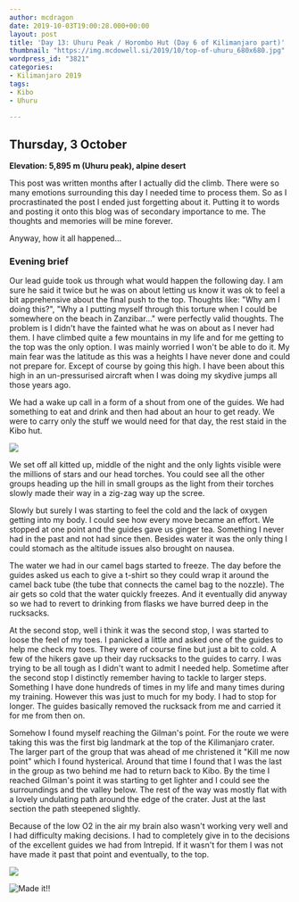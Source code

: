 ```yaml
---
author: mcdragon
date: 2019-10-03T19:00:28.000+00:00
layout: post
title: 'Day 13: Uhuru Peak / Horombo Hut (Day 6 of Kilimanjaro part)'
thumbnail: "https://img.mcdowell.si/2019/10/top-of-uhuru_680x680.jpg"
wordpress_id: "3821"
categories:
- Kilimanjaro 2019
tags:
- Kibo
- Uhuru

---
```

## Thursday, 3 October
**Elevation: 5,895 m (Uhuru peak), alpine desert**

This post was written months after I actually did the climb. There were so many emotions surrounding this day I needed time to process them. So as I procrastinated the post I ended just forgetting about it. Putting it to words and posting it onto this blog was of secondary importance to me. The thoughts and memories will be mine forever.

Anyway, how it all happened...

### Evening brief

Our lead guide took us through what would happen the following day. I am sure he said it twice but he was on about letting us know it was ok to feel a bit apprehensive about the final push to the top. Thoughts like: "Why am I doing this?", "Why a I putting myself through this torture when I could be somewhere on the beach in Zanzibar..." were perfectly valid thoughts. The problem is I didn't have the fainted what he was on about as I never had them. I have climbed quite a few mountains in my life and for me getting to the top was the only option. I was mainly worried I won't be able to do it. My main fear was the latitude as this was a heights I have never done and could not prepare for. Except of course by going this high. I have been about this high in an un-pressurised aircraft when I was doing my skydive jumps all those years ago.

We had a wake up call in a form of a shout from one of the guides. We had something to eat and drink and then had about an hour to get ready. We were to carry only the stuff we would need for that day, the rest staid in the Kibo hut.

![](https://img.mcdowell.si/2019/10/2019-10-02-11.14.02.resized.jpg)

We set off all kitted up, middle of the night and the only lights visible were the millions of stars and our head torches. You could see all the other groups heading up the hill in small groups as the light from their torches slowly made their way in a zig-zag way up the scree.

Slowly but surely I was starting to feel the cold and the lack of oxygen getting into my body. I could see how every move became an effort. We stopped at one point and the guides gave us ginger tea. Something I never had in the past and not had since then. Besides water it was the only thing I could stomach as the altitude issues also brought on nausea.

The water we had in our camel bags started to freeze. The day before the guides asked us each to give a t-shirt so they could wrap it around the camel back tube (the tube that connects the camel bag to the nozzle). The air gets so cold that the water quickly freezes. And it eventually did anyway so we had to revert to drinking from flasks we have burred deep in the rucksacks.

At the second stop, well i think it was the second stop, I was started to loose the feel of my toes. I panicked a little and asked one of the guides to help me check my toes. They were of course fine but just a bit to cold. A few of the hikers gave up their day rucksacks to the guides to carry. I was trying to be all tough as I didn't want to admit I needed help. Sometime after the second stop I distinctly remember having to tackle to larger steps. Something I have done hundreds of times in my life and many times during my training. However this was just to much for my body. I had to stop for longer. The guides basically removed the rucksack from me and carried it for me from then on.

Somehow I found myself reaching the Gilman's point. For the route we were taking this was the first big landmark at the top of the Kilimanjaro crater. The larger part of the group that was ahead of me christened it "Kill me now point" which I found hysterical. Around that time I found that I was the last in the group as two behind me had to return back to Kibo. By the time I reached Gilman's point it was starting to get lighter and I could see the surroundings and the valley below. The rest of the way was mostly flat with a lovely undulating path around the edge of the crater. Just at the last section the path steepened slightly.

Because of the low O2 in the air my brain also wasn't working very well and I had difficulty making decisions. I had to completely give in to the decisions of the excellent guides we had from Intrepid. If it wasn't for them I was not have made it past that point and eventually, to the top.

![](https://img.mcdowell.si/2019/10/2019-10-03+07.32.08.resized.jpg)

![Made it!!](https://img.mcdowell.si/2019/10/top-of-uhuru.jpg "Made it!!")
